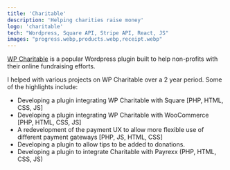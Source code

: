 ```yaml
---
title: 'Charitable'
description: 'Helping charities raise money'
logo: 'charitable'
tech: "Wordpress, Square API, Stripe API, React, JS"
images: "progress.webp,products.webp,receipt.webp"
---
```


[WP Charitable](https://www.wpcharitable.com/) is a popular Wordpress plugin built to help non-profits with their online fundraising efforts. 

I helped with various projects on WP Charitable over a 2 year period. Some of the highlights include:

* Developing a plugin integrating WP Charitable with Square [PHP, HTML, CSS, JS]
* Developing a plugin integrating WP Charitable with WooCommerce [PHP, HTML, CSS, JS]
* A redevelopment of the payment UX to allow more flexible use of different payment gateways [PHP, JS, HTML, CSS]
* Developing a plugin to allow tips to be added to donations. 
* Developing a plugin to integrate Charitable with Payrexx (PHP, HTML, CSS, JS)
